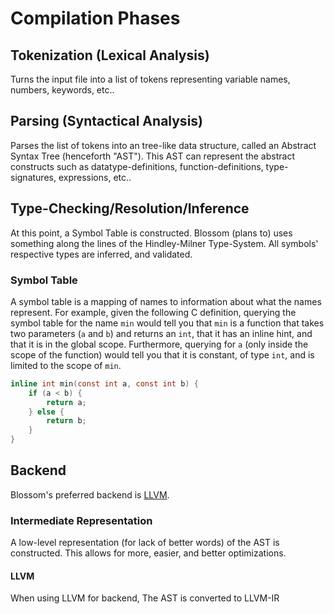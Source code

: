 # Compilation Phases
## Tokenization (Lexical Analysis)
Turns the input file into a list of tokens representing variable names, numbers, keywords, etc..

## Parsing (Syntactical Analysis)
Parses the list of tokens into an tree-like data structure, called an Abstract Syntax Tree (henceforth "AST"). This AST can represent the abstract constructs such as datatype-definitions, function-definitions, type-signatures, expressions, etc..

## Type-Checking/Resolution/Inference
At this point, a Symbol Table is constructed. Blossom (plans to) uses something along the lines of the Hindley-Milner Type-System. All symbols' respective types are inferred, and validated.

### Symbol Table
A symbol table is a mapping of names to information about what the names represent. For example, given the following C definition, querying the symbol table for the name `min` would tell you that `min` is a function that takes two parameters (`a` and `b`) and returns an `int`, that it has an inline hint, and that it is in the global scope. Furthermore, querying for `a` (only inside the scope of the function) would tell you that it is constant, of type `int`, and is limited to the scope of `min`.

```C
inline int min(const int a, const int b) {
    if (a < b) {
        return a;
    } else {
        return b;
    }
}
```

## Backend
Blossom's preferred backend is [LLVM](#llvm).

### Intermediate Representation
A low-level representation (for lack of better words) of the AST is constructed. This allows for more, easier, and better optimizations.

#### LLVM
When using LLVM for backend, The AST is converted to LLVM-IR
